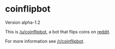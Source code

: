 # coinflipbot
Version alpha-1.2

This is [/u/coinflipbot](https://reddit.com/u/coinflipbot), a bot that flips coins on [reddit](https://reddit.com).

For more information see [/r/coinflipbot](https://reddit.com/r/coinflipbot).